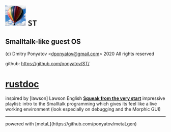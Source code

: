 #  ![logo](doc/logo.png) `ST`
## Smalltalk-like guest OS

(c) Dmitry Ponyatov <<dponyatov@gmail.com>> 2020 All rights reserved

github: https://github.com/ponyatov/ST/

# <a href="rust/ST/index.html">rustdoc</a>

inspired by
[lawson]
	Lawson English
	[**Squeak from the very start**](https://www.youtube.com/playlist?list=PL6601A198DF14788D)
	impressive playlist: intro to the Smalltalk programming which gives its feel like a live working environment (look especially on debugging and the Morphic GUI)

<hr>
powered with [metaL](https://github.com/ponyatov/metaLgen)
